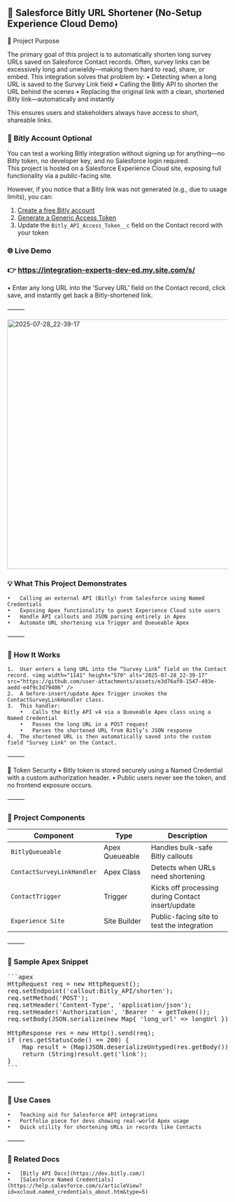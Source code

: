 ## 🔗 Salesforce Bitly URL Shortener (No-Setup Experience Cloud Demo)

🎯 Project Purpose

The primary goal of this project is to automatically shorten long survey URLs saved on Salesforce Contact records. Often, survey links can be excessively long and unwieldy—making them hard to read, share, or embed. This integration solves that problem by:
	•	Detecting when a long URL is saved to the Survey Link field
	•	Calling the Bitly API to shorten the URL behind the scenes
	•	Replacing the original link with a clean, shortened Bitly link—automatically and instantly

This ensures users and stakeholders always have access to short, shareable links.

### 🚫 Bitly Account Optional

You can test a working Bitly integration without signing up for anything—no Bitly token, no developer key, and no Salesforce login required.  
This project is hosted on a Salesforce Experience Cloud site, exposing full functionality via a public-facing site.

However, if you notice that a Bitly link was not generated (e.g., due to usage limits), you can:

1. [Create a free Bitly account](https://bitly.com/pages/pricing)
2. [Generate a Generic Access Token](https://dev.bitly.com/docs/getting-started/authentication/)
3. Update the `Bitly_API_Access_Token__c` field on the Contact record with your token

### 🌐 Live Demo

### 👉 https://integration-experts-dev-ed.my.site.com/s/
• Enter any long URL into the ‘Survey URL’ field on the Contact record, click save, and instantly get back a Bitly-shortened link.

⸻

<img width="1141" height="570" alt="2025-07-28_22-39-17" src="https://github.com/user-attachments/assets/e49c2a7b-6736-4a8c-b908-d2bf00f8fd25" />


### 💡 What This Project Demonstrates
	•	Calling an external API (Bitly) from Salesforce using Named Credentials
	•	Exposing Apex functionality to guest Experience Cloud site users
	•	Handle API callouts and JSON parsing entirely in Apex
	•	Automate URL shortening via Trigger and Queueable Apex

⸻

### 🧠 How It Works
	1.	User enters a long URL into the “Survey Link” field on the Contact record. <img width="1141" height="570" alt="2025-07-28_22-39-17" src="https://github.com/user-attachments/assets/e3d76af0-1547-493e-aedd-e4f9c3d79406" />
	2.	A before-insert/update Apex Trigger invokes the ContactSurveyLinkHandler class.
	3.	This handler:
		•	Calls the Bitly API v4 via a Queueable Apex class using a Named Credential
		•	Passes the long URL in a POST request
		•	Parses the shortened URL from Bitly’s JSON response
	4.	The shortened URL is then automatically saved into the custom field "Survey Link" on the Contact.

⸻

🔐 Token Security
	•	Bitly token is stored securely using a Named Credential with a custom authorization header.
	•	Public users never see the token, and no frontend exposure occurs.

⸻

### 🧱 Project Components

| Component                | Type             | Description                                 |
|--------------------------|------------------|---------------------------------------------|
| `BitlyQueueable`         | Apex Queueable   | Handles bulk-safe Bitly callouts            |
| `ContactSurveyLinkHandler` | Apex Class       | Detects when URLs need shortening           |
| `ContactTrigger`         | Trigger          | Kicks off processing during Contact insert/update |
| `Experience Site`        | Site Builder     | Public-facing site to test the integration  |


⸻

### 📄 Sample Apex Snippet

<pre lang="markdown">
```apex
HttpRequest req = new HttpRequest();
req.setEndpoint('callout:Bitly_API/shorten');
req.setMethod('POST');
req.setHeader('Content-Type', 'application/json');
req.setHeader('Authorization', 'Bearer ' + getToken());
req.setBody(JSON.serialize(new Map<String, String>{ 'long_url' => longUrl }));

HttpResponse res = new Http().send(req);
if (res.getStatusCode() == 200) {
    Map<String, Object> result = (Map<String, Object>)JSON.deserializeUntyped(res.getBody());
    return (String)result.get('link');
}
```
</pre>

⸻

### 🧪 Use Cases
	•	Teaching aid for Salesforce API integrations
	•	Portfolio piece for devs showing real-world Apex usage
	•	Quick utility for shortening URLs in records like Contacts

⸻

### 📘 Related Docs
	•	[Bitly API Docs](https://dev.bitly.com/)
	•	[Salesforce Named Credentials](https://help.salesforce.com/s/articleView?id=xcloud.named_credentials_about.htm&type=5)
